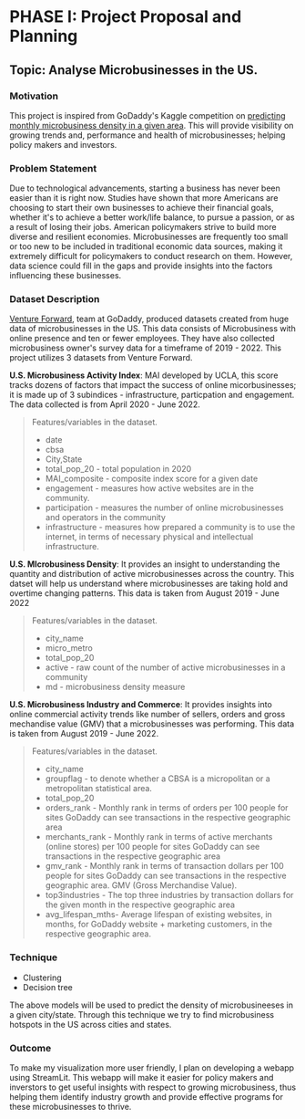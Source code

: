 # PHASE I: Project Proposal and Planning

## Topic: Analyse Microbusinesses in the US. 

### Motivation
This project is inspired from GoDaddy's Kaggle competition on [predicting monthly microbusiness density in a given area](https://www.kaggle.com/competitions/godaddy-microbusiness-density-forecasting/overview). This will provide visibility on growing trends and, performance and health of microbusinesses; helping policy makers and investors.

### Problem Statement
Due to technological advancements, starting a business has never been easier than it is right now. Studies have shown that more Americans are choosing to start their own businesses to achieve their financial goals, whether it's to achieve a better work/life balance, to pursue a passion, or as a result of losing their jobs. American policymakers strive to build more diverse and resilient economies. Microbusinesses are frequently too small or too new to be included in traditional economic data sources, making it extremely difficult for policymakers to conduct research on them. However, data science could fill in the gaps and provide insights into the factors influencing these businesses. 

### Dataset Description
[Venture Forward](https://www.godaddy.com/ventureforward/microbusiness-datahub/), team at GoDaddy, produced datasets created from huge data of microbusinesses in the US. This data consists of Microbusiness with online presence and ten or fewer employees. They have also collected microbusiness owner's survey data for a timeframe of  2019 - 2022. This project utilizes 3 datasets from Venture Forward.

**U.S. Microbusiness Activity Index**: MAI developed by UCLA, this score tracks dozens of factors that impact the success of online micorbusinesses; it is made up of 3 subindices - infrastructure, particpation and engagement. The data collected is from April 2020 - June 2022.
> Features/variables in the dataset.
> * date 
> * cbsa 
> * City,State 
> * total_pop_20 - total population in 2020
> * MAI_composite - composite index score for a given date
> * engagement - measures how active websites are in the community.
> * participation - measures the number of online microbusinesses and operators in the community
> * infrastructure -  measures how prepared a community is to use the internet, in terms of necessary physical and intellectual infrastructure.

**U.S. MIcrobusiness Density**: It provides an insight to understanding the quantity and distribution of active microbusinesses across the country. This datset will help us understand where microbusinesses are taking hold and overtime changing patterns. This data is taken from August 2019 - June 2022
> Features/variables in the dataset.
>* city_name
>* micro_metro
>* total_pop_20
>* active -  raw count of the number of active microbusinesses in a community
>* md - microbusiness density measure 

**U.S. Microbusiness Industry and Commerce**: It provides insights into online commercial activity trends like number of sellers, orders and gross mechandise value (GMV) that a microbusinesses was performing. This data is taken from August 2019 - June 2022.
> Features/variables in the dataset.
>* city_name
>* groupflag -  to denote whether a CBSA is a micropolitan or a metropolitan statistical area.
>* total_pop_20
>* orders_rank - Monthly rank in terms of orders per 100 people for sites GoDaddy can see transactions in the respective geographic area
>* merchants_rank - Monthly rank in terms of active merchants (online stores) per 100 people for sites GoDaddy can see transactions in the respective geographic area
>* gmv_rank - Monthly rank in terms of transaction dollars per 100 people for sites GoDaddy can see transactions in the respective geographic area. GMV (Gross Merchandise Value).
>* top3industries - The top three industries by transaction dollars for the given month in the respective geographic area
>* avg_lifespan_mths- Average lifespan of existing websites, in months, for GoDaddy website + marketing customers, in the respective geographic area. 


### Technique
* Clustering
* Decision tree

The above models will be used to predict the density of microbusineeses in a given city/state. Through this technique we try to find microbusiness hotspots in the US across cities and states.

### Outcome
To make my visualization more user friendly, I plan on developing a webapp using StreamLit. This webapp will make it easier for policy makers and inverstors to get useful insights with respect to growing microbusiness, thus helping them identify industry growth and provide effective programs for these microbusinesses to thrive.


